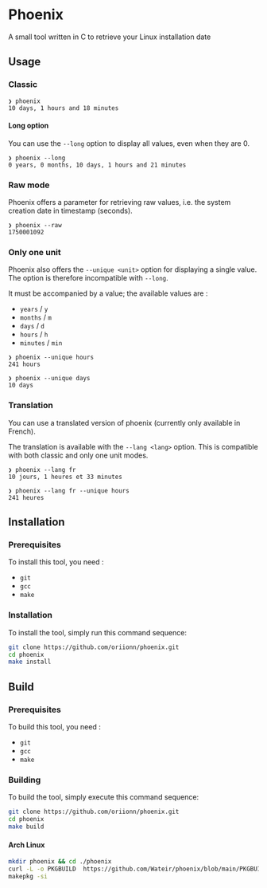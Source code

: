# Phoenix
A small tool written in C to retrieve your Linux installation date

## Usage
### Classic
```
❯ phoenix
10 days, 1 hours and 18 minutes
```
#### Long option
You can use the `--long` option to display all values, even when they are 0.
```
❯ phoenix --long
0 years, 0 months, 10 days, 1 hours and 21 minutes
```

### Raw mode
Phoenix offers a parameter for retrieving raw values, i.e. the system creation date in timestamp (seconds).
```
❯ phoenix --raw
1750001092
```

### Only one unit
Phoenix also offers the `--unique <unit>` option for displaying a single value. The option is therefore incompatible with `--long`.

It must be accompanied by a value; the available values are :
- `years` / `y`
- `months` / `m`
- `days` / `d`
- `hours` / `h`
- `minutes` / `min`

```
❯ phoenix --unique hours
241 hours

❯ phoenix --unique days
10 days
```

### Translation
You can use a translated version of phoenix (currently only available in French).

The translation is available with the `--lang <lang>` option. This is compatible with both classic and only one unit modes.

```
❯ phoenix --lang fr
10 jours, 1 heures et 33 minutes

❯ phoenix --lang fr --unique hours
241 heures
```

## Installation
### Prerequisites
To install this tool, you need :
- `git`
- `gcc`
- `make`

### Installation
To install the tool, simply run this command sequence:
```bash
git clone https://github.com/oriionn/phoenix.git
cd phoenix
make install
```

## Build
### Prerequisites
To build this tool, you need :
- `git`
- `gcc`
- `make`

### Building
To build the tool, simply execute this command sequence:
```bash
git clone https://github.com/oriionn/phoenix.git
cd phoenix
make build
```
#### Arch Linux
```bash
mkdir phoenix && cd ./phoenix
curl -L -o PKGBUILD  https://github.com/Wateir/phoenix/blob/main/PKGBUILD
makepkg -si
```
